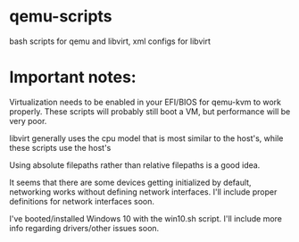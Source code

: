 # qemu-scripts
bash scripts for qemu and libvirt, xml configs for libvirt

# Important notes:

Virtualization needs to be enabled in your EFI/BIOS for qemu-kvm to work properly. These scripts will probably still boot a VM, but performance will be very poor.

libvirt generally uses the cpu model that is most similar to the host's, while these scripts use the host's

Using absolute filepaths rather than relative filepaths is a good idea.

It seems that there are some devices getting initialized by default, networking works without defining network interfaces. I'll include proper definitions for network interfaces soon.

I've booted/installed Windows 10 with the win10.sh script. 
I'll include more info regarding drivers/other issues soon.
